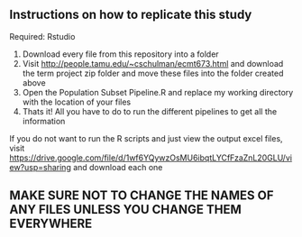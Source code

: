 ## Instructions on how to replicate this study

Required: Rstudio

1. Download every file from this repository into a folder 
2. Visit http://people.tamu.edu/~cschulman/ecmt673.html and download the term project zip folder and move these files into the folder created above
4. Open the Population Subset Pipeline.R and replace my working directory with the location of your files
5. Thats it! All you have to do to run the different pipelines to get all the information


If you do not want to run the R scripts and just view the output excel files, visit https://drive.google.com/file/d/1wf6YQywzOsMU6ibqtLYCfFzaZnL20GLU/view?usp=sharing and download each one

## MAKE SURE NOT TO CHANGE THE NAMES OF ANY FILES UNLESS YOU CHANGE THEM EVERYWHERE